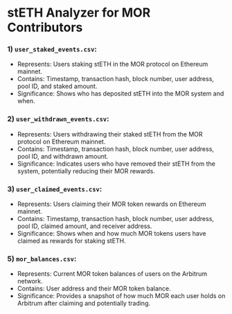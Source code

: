 # stETH Analyzer for MOR Contributors

### 1) `user_staked_events.csv`:
- Represents: Users staking stETH in the MOR protocol on Ethereum mainnet.
- Contains: Timestamp, transaction hash, block number, user address, pool ID, and staked amount.
- Significance: Shows who has deposited stETH into the MOR system and when.
  
### 2) `user_withdrawn_events.csv`:
- Represents: Users withdrawing their staked stETH from the MOR protocol on Ethereum mainnet.
- Contains: Timestamp, transaction hash, block number, user address, pool ID, and withdrawn amount.
- Significance: Indicates users who have removed their stETH from the system, potentially reducing their MOR rewards.
  
### 3) `user_claimed_events.csv`:
- Represents: Users claiming their MOR token rewards on Ethereum mainnet.
- Contains: Timestamp, transaction hash, block number, user address, pool ID, claimed amount, and receiver address.
- Significance: Shows when and how much MOR tokens users have claimed as rewards for staking stETH.

### 5) `mor_balances.csv`:
- Represents: Current MOR token balances of users on the Arbitrum network.
- Contains: User address and their MOR token balance.
- Significance: Provides a snapshot of how much MOR each user holds on Arbitrum after claiming and potentially trading.
